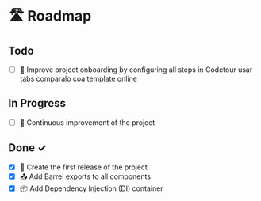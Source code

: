 # 🛣️ Roadmap

## Todo

- [ ] 👋 Improve project onboarding by configuring all steps in Codetour
      usar tabs
      comparalo coa template online

## In Progress

- [ ] 🔄 Continuous improvement of the project

## Done ✓

- [x] 🥇 Create the first release of the project
- [x] 📤 Add Barrel exports to all components
- [x] 📦 Add Dependency Injection (DI) container

